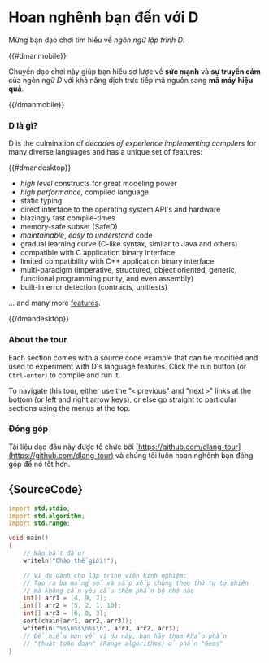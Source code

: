 # Hoan nghênh bạn đến với D

Mừng bạn dạo chơi tìm hiểu về *ngôn ngữ lập trình D*.

{{#dmanmobile}}

Chuyến dạo chơi này giúp bạn hiểu sơ lược về __sức mạnh__
và __sự truyền cảm__ của ngôn ngữ *D* với khả năng dịch trực tiếp
mã nguồn sang __mã máy__ __hiệu quả__.

{{/dmanmobile}}

### D là gì?

D is the culmination of _decades of experience implementing compilers_
for many diverse languages and has a unique set of features:

{{#dmandesktop}}

- _high level_ constructs for great modeling power
- _high performance_, compiled language
- static typing
- direct interface to the operating system API's and hardware
- blazingly fast compile-times
- memory-safe subset (SafeD)
- _maintainable_, _easy to understand_ code
- gradual learning curve (C-like syntax, similar to Java and others)
- compatible with C application binary interface
- limited compatibility with C++ application binary interface
- multi-paradigm (imperative, structured, object oriented, generic, functional programming purity, and even assembly)
- built-in error detection (contracts, unittests)

... and many more [features](http://dlang.org/overview.html).

{{/dmandesktop}}

### About the tour

Each section comes with a source code example that can be modified and used
to experiment with D's language features.
Click the run button (or `Ctrl-enter`) to compile and run it.

To navigate this tour, either use the "`<` previous" and "next `>`" links at the
bottom (or left and right arrow keys), or else go straight to particular sections
using the menus at the top.

### Đóng góp

Tài liệu dạo đầu này được tổ chức bởi [https://github.com/dlang-tour](https://github.com/dlang-tour)
và chúng tôi luôn hoan nghênh bạn đóng góp để nó tốt hơn.

## {SourceCode}

```d
import std.stdio;
import std.algorithm;
import std.range;

void main()
{
    // Nào bắt đầu!
    writeln("Chào thế giới!");

    // Ví dụ dành cho lập trình viên kinh nghiệm:
    // Tạo ra ba mảng số và sắp xếp chúng theo thứ tự tự nhiên
    // mà không cần yêu cầu thêm phần bộ nhớ nào
    int[] arr1 = [4, 9, 7];
    int[] arr2 = [5, 2, 1, 10];
    int[] arr3 = [6, 8, 3];
    sort(chain(arr1, arr2, arr3));
    writefln("%s\n%s\n%s\n", arr1, arr2, arr3);
    // Để hiểu hơn về ví dụ này, bạn hãy tham khảo phần
    // "thuật toán đoạn" (Range algorithms) ở phần "Gems"
}
```
